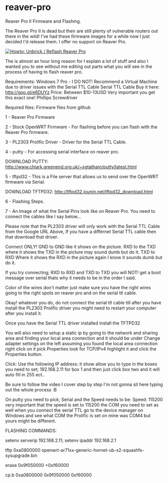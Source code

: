 # reaver-pro

Reaver Pro II Firmware and Flashing.

The Reaver Pro II is dead but their are still plenty of vulnerable routers out there in the wild!
I've had these firmware images for a while now I just decided I'd release them.
I offer no support on Reaver Pro.

[![Howto: Unbrick / Reflash Reaver Pro](https://img.youtube.com/vi/s1fg-Gxr-OY/0.jpg)](https://www.youtube.com/watch?v=s1fg-Gxr-OY)

The is almost an hour long reason for I explain a lot of stuff and also I wanted you to see without me editing out parts what you will see in the process of having to flash reaver pro.

Requirements:
Windows 7 Pro - I DO NOT! Recommend a Virtual Machine due to driver issues with the Serial TTL Cable
Serial TTL Cable Buy it here: http://goo.gl/e6DUYz Price: Between $10-13USD Very important you get this exact one!
Phillips Screwdriver

Required files:
Firmware files from github

1 - Reaver Pro Firmware

2 - Stock OpenWRT Firmware - For flashing before you can flash with the Reaver Pro firmware.

3 - PL2303 Prolific Driver - Driver for the Serial TTL Cable.

4 - putty - For accessing serial interface on reaver pro.

DOWNLOAD PUTTY: http://www.chiark.greenend.org.uk/~sgtatham/putty/latest.html

5 - tftpd32 - This is a File server that allows us to send over the OpenWRT firmware via Serial.

DOWNLOAD TFTPD32: http://tftpd32.jounin.net/tftpd32_download.html

6 - Flashing Steps.

7 - An Image of what the Serial Pins look like on Reaver Pro. You need to connect the cables like I say below...

Please note that the PL2303 driver will only work with the Serial TTL Cable from the Google URL Above, If you have a differnet Serial TTL cable then that download that driver.

Connect ONLY!
GND to GND like it shows on the picture.
RXD to the TXD where it shows the TXD in the picture may sound dumb but do it.
TXD to RXD Where it shows the RXD in the picture again I know it sounds dumb but do it.

If you try connecting;
RXD to RXD
and TXD to TXD you will NOT! get a boot message over serial thats why it needs to be in the order I said.

Color of the wires don't matter just make sure you have the right wires going to the right spots on reaver pro and on the serial ttl cable.


Okay!
whatever you do, do not connect the serial ttl cable till after you have install the PL2303 Prolific driver you might need to restart your computer after you install it.

Once you have the Serial TTL driver installed install the TFTPD32

You will also need to setup a static ip by going to the network and sharing area and finding your local area connection and it should be under Change adapter settings on the left assuming you found the local area connection right click on it pick Properties look for TCP/IPv4 highlight it and click the Properties button.

Click: Use the following IP address:
it show allow you to type in the boxes you need to set;
192.168.2.11 for box 1
and then just click box two and it will auto fill in 255 ect..

Be sure to follow the video I cover step by step I'm not gonna sit here typing out the whole process :B

On putty you need to pick;
Serial
and the Speed needs to be:
Speed: 115200
very important that the speed is set to 115200
the COM you need to set as well when you connect the serial TTL go to the device manager on Windows and see what COM the Prolific is set on mine was COM4 but yours might be different.

FLASHING COMMANDS:

setenv serverip 192.168.2.11; setenv ipaddr 192.168.2.1

tftp 0xa0800000 openwrt-ar71xx-generic-hornet-ub-x2-squashfs-sysupgrade.bin

erase 0x9f050000 +0xf60000

cp.b 0xa0800000 0x9f050000 0xf60000 
